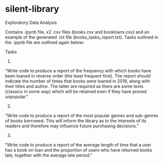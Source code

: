 # silent-library
Exploratory Data Analysis

Contains .ipynb file, x2 .csv files (books.csv and bookloans.csv) and an example of the generated .txt file (books_tasks_report.txt). Tasks outlined in the .ipynb file are outlined again below:

Tasks

1.
"Write code to produce a report of the frequency with which books have been loaned in reverse order
(the least frequent first). The report should indicate the number of times that books were loaned in
2019, along with their titles and author. The latter are required as there are some texts (classics in
some way) which will be retained even if they have proved unpopular."

2.
"Write code to produce a report of the most popular genres and sub-genres of books borrowed. This
will inform the library as to the interests of its readers and therefore may influence future purchasing
decisions."

3.
"Write code to produce a report of the average length of time that a user has a book on loan and the
proportion of users who have returned books late, together with the average late period."
